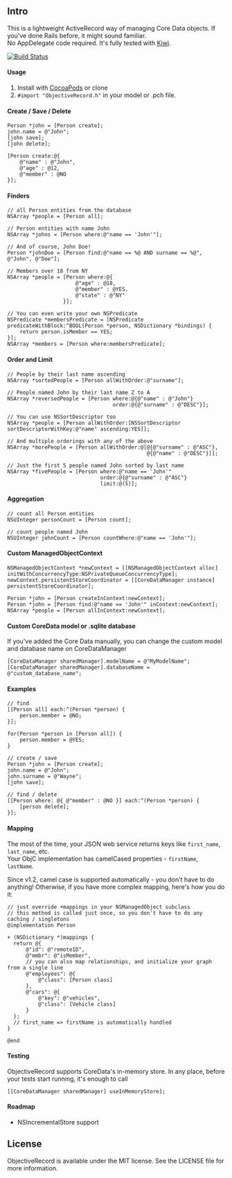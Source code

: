 ## Intro
This is a lightweight ActiveRecord way of managing Core Data objects.
If you've done Rails before, it might sound familiar.<br>
No AppDelegate code required.
It's fully tested with [Kiwi](https://github.com/allending/Kiwi).

[![Build Status](https://travis-ci.org/supermarin/ObjectiveRecord.svg?branch=master)](https://travis-ci.org/supermarin/ObjectiveRecord)

#### Usage
1. Install with [CocoaPods](http://cocoapods.org) or clone
2. `#import "ObjectiveRecord.h"` in your model or .pch file.

#### Create / Save / Delete

``` objc
Person *john = [Person create];
john.name = @"John";
[john save];
[john delete];

[Person create:@{ 
    @"name" : @"John",
    @"age" : @12, 
    @"member" : @NO 
}];
```

#### Finders

``` objc
// all Person entities from the database
NSArray *people = [Person all];

// Person entities with name John
NSArray *johns = [Person where:@"name == 'John'"];

// And of course, John Doe!
Person *johnDoe = [Person find:@"name == %@ AND surname == %@", @"John", @"Doe"];

// Members over 18 from NY
NSArray *people = [Person where:@{ 
                      @"age" : @18,
                      @"member" : @YES,
                      @"state" : @"NY"
                  }];

// You can even write your own NSPredicate
NSPredicate *membersPredicate = [NSPredicate  predicateWithBlock:^BOOL(Person *person, NSDictionary *bindings) {
    return person.isMember == YES;
}];
NSArray *members = [Person where:membersPredicate];
```

#### Order and Limit

``` objc
// People by their last name ascending
NSArray *sortedPeople = [Person allWithOrder:@"surname"];

// People named John by their last name Z to A
NSArray *reversedPeople = [Person where:@{@"name" : @"John"} 
                                  order:@{@"surname" : @"DESC"}];

// You can use NSSortDescriptor too
NSArray *people = [Person allWithOrder:[NSSortDescriptor sortDescriptorWithKey:@"name" ascending:YES]];

// And multiple orderings with any of the above
NSArray *morePeople = [Person allWithOrder:@[@{@"surname" : @"ASC"},
                                             @{@"name" : @"DESC"}]];

// Just the first 5 people named John sorted by last name
NSArray *fivePeople = [Person where:@"name == 'John'"
                              order:@{@"surname" : @"ASC"}
                              limit:@(5)];
```

#### Aggregation

``` objc
// count all Person entities
NSUInteger personCount = [Person count];

// count people named John
NSUInteger johnCount = [Person countWhere:@"name == 'John'"];
```

#### Custom ManagedObjectContext

``` objc
NSManagedObjectContext *newContext = [[NSManagedObjectContext alloc] initWithConcurrencyType:NSPrivateQueueConcurrencyType];
newContext.persistentStoreCoordinator = [[CoreDataManager instance] persistentStoreCoordinator];

Person *john = [Person createInContext:newContext];
Person *john = [Person find:@"name == 'John'" inContext:newContext];
NSArray *people = [Person allInContext:newContext];
```

#### Custom CoreData model or .sqlite database
If you've added the Core Data manually, you can change the custom model and database name on CoreDataManager
``` objc
[CoreDataManager sharedManager].modelName = @"MyModelName";
[CoreDataManager sharedManager].databaseName = @"custom_database_name";
```

#### Examples

``` objc
// find
[[Person all] each:^(Person *person) {
    person.member = @NO;
}];

for(Person *person in [Person all]) {
    person.member = @YES;
}

// create / save
Person *john = [Person create];
john.name = @"John";
john.surname = @"Wayne";
[john save];

// find / delete
[[Person where: @{ @"member" : @NO }] each:^(Person *person) {
    [person delete];
}];
```
#### Mapping

The most of the time, your JSON web service returns keys like `first_name`, `last_name`, etc. <br/>
Your ObjC implementation has camelCased properties - `firstName`, `lastName`.<br/>

Since v1.2, camel case is supported automatically - you don't have to do anything! Otherwise, if you have more complex mapping, here's how you do it:

``` objc
// just override +mappings in your NSManagedObject subclass
// this method is called just once, so you don't have to do any caching / singletons
@implementation Person

+ (NSDictionary *)mappings {
  return @{ 
      @"id": @"remoteID",
      @"mmbr": @"isMember",
      // you can also map relationships, and initialize your graph from a single line
      @"employees": @{
          @"class": [Person class]
      },
      @"cars": @{
          @"key": @"vehicles",
          @"class": [Vehicle class]
      }
  };
  // first_name => firstName is automatically handled
}

@end
```

#### Testing

ObjectiveRecord supports CoreData's in-memory store. In any place, before your tests start running, it's enough to call
``` objc
[[CoreDataManager sharedManager] useInMemoryStore];
```

#### Roadmap

- NSIncrementalStore support

## License

ObjectiveRecord is available under the MIT license. See the LICENSE file
for more information.
